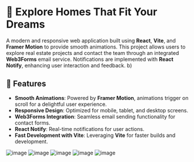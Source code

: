 # 🏡 Explore Homes That Fit Your Dreams

A modern and responsive web application built using **React**, **Vite**, and **Framer Motion** to provide smooth animations. This project allows users to explore real estate projects and contact the team through an integrated **Web3Forms** email service. Notifications are implemented with **React Notify**, enhancing user interaction and feedback.
b)

## 🌟 Features
- **Smooth Animations**: Powered by **Framer Motion**, animations trigger on scroll for a delightful user experience.
- **Responsive Design**: Optimized for mobile, tablet, and desktop screens.
- **Web3Forms Integration**: Seamless email sending functionality for contact forms.
- **React Notify**: Real-time notifications for user actions.
- **Fast Development with Vite**: Leveraging **Vite** for faster builds and development.

![image](https://github.com/user-attachments/assets/0f7d6416-02e0-480c-8f5a-6590bf225b7)
![image](https://github.com/user-attachments/assets/5aed9270-dc4d-4672-8006-1eb7d00fdb55)
![image](https://github.com/user-attachments/assets/5d8c39da-b12c-4c68-b5f3-0df7748e4fd6)
![image](https://github.com/user-attachments/assets/5a9be3ba-279f-48b9-9c49-88aeb47c5d02)
![image](https://github.com/user-attachments/assets/6aebff00-6443-47f5-b8e2-bcc1ec7dc158)


